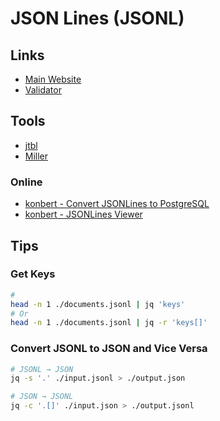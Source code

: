 # JSON Lines (JSONL)

<!--
https://github.com/ndjson/ndjson-spec
https://dbgate.org/features/ndjson-viewer.html
-->

<!--
.jsonl.gz or .jsonl.bz2
-->

## Links

- [Main Website](https://jsonlines.org)
- [Validator](https://jsonlines.org/validator)

## Tools

- [jtbl](/jtbl.md)
- [Miller](/miller.md)

### Online

- [konbert - Convert JSONLines to PostgreSQL](https://konbert.com/convert/jsonl/to/postgres)
- [konbert - JSONLines Viewer](https://konbert.com/viewer/jsonl)

## Tips

### Get Keys

```sh
#
head -n 1 ./documents.jsonl | jq 'keys'
# Or
head -n 1 ./documents.jsonl | jq -r 'keys[]'
```

### Convert JSONL to JSON and Vice Versa

```sh
# JSONL → JSON
jq -s '.' ./input.jsonl > ./output.json

# JSON → JSONL
jq -c '.[]' ./input.json > ./output.jsonl
```
